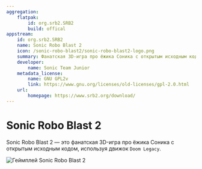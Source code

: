 ```yaml
---
aggregation:
    flatpak:
        id: org.srb2.SRB2
        build: offical
appstream:
    id: org.srb2.SRB2
    name: Sonic Robo Blast 2
    icon: /sonic-robo-blast2/sonic-robo-blast2-logo.png
    summary: Фанатская 3D-игра про ёжика Соника с открытым исходным кодом
    developer:
        name: Sonic Team Junior
    metadata_license:
        name: GNU GPL2v
        link: https://www.gnu.org/licenses/old-licenses/gpl-2.0.html
    url:
        homepage: https://www.srb2.org/download/
---
```


# Sonic Robo Blast 2

Sonic Robo Blast 2 — это фанатская 3D-игра про ёжика Соника с открытым исходным кодом, используя движок `Doom Legacy`.

![Геймплей Sonic Robo Blast 2](/sonic-robo-blast2/greenflower-zone.png)

<AGWGallery />
<!--@include: @apps/_parts/install/content-flatpak.md-->
